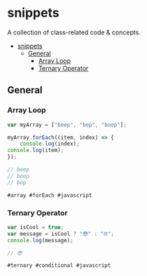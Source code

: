 # snippets
A collection of class-related code &amp; concepts.

- [snippets](#snippets)
  - [General](#general)
    - [Array Loop](#array-loop)
    - [Ternary Operator](#ternary-operator)

## General

### Array Loop

```javascript
var myArray = ["beep", "bop", "boop"];

myArray.forEach((item, index) => {
    console.log(index);
console.log(item);
});

// beep
// boop
// bop
```
`#array #forEach #javascript`


### Ternary Operator

```javascript
var isCool = true;
var message = isCool ? "😎" : "🤓";
console.log(message);

// 😎
```
`#ternary #conditional #javascript`